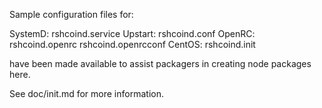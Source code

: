 Sample configuration files for:

SystemD: rshcoind.service
Upstart: rshcoind.conf
OpenRC:  rshcoind.openrc
         rshcoind.openrcconf
CentOS:  rshcoind.init

have been made available to assist packagers in creating node packages here.

See doc/init.md for more information.
